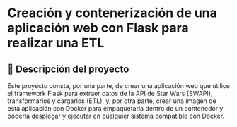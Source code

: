 # Creación y contenerización de una aplicación web con Flask para realizar una ETL
## 📝 Descripción del proyecto
Este proyecto consta, por una parte, de crear una aplicación web que utilice el framework Flask para extraer datos de la API de Star Wars (SWAPI), transformarlos y cargarlos (ETL), y, por otra parte, crear una imagen de esta aplicación con Docker para empaquetarla dentro de un contenedor y poderla desplegar y ejecutar en cualquier sistema compatible con Docker.



